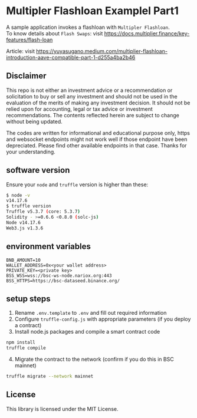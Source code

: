 # Multipler Flashloan Examplel Part1
 
A sample application invokes a flashloan with `Multipler Flashloan`.  
To know details about `Flash Swaps`: visit https://docs.multiplier.finance/key-features/flash-loan  
  
Article: visit https://yuyasugano.medium.com/multiplier-flashloan-introduction-aave-compatible-part-1-d255a4ba2b46  
  
## Disclaimer
This repo is not either an investment advice or a recommendation or solicitation to buy or sell any investment and should not be used in the evaluation of the merits of making any investment decision. It should not be relied upon for accounting, legal or tax advice or investment recommendations. The contents reflected herein are subject to change without being updated. 

The codes are written for informational and educational purpose only, https and websocket endpoints might not work well if those endpoint have been depreciated. Please find other available endpoints in that case. Thanks for your understanding.
  
## software version
 
Ensure your `node` and `truffle` version is higher than these:
```sh
$ node -v
v14.17.6
$ truffle version
Truffle v5.3.7 (core: 5.3.7)
Solidity - >=0.6.6 <0.8.0 (solc-js)
Node v14.17.6
Web3.js v1.3.6
```
   
## environment variables
 
```
BNB_AMOUNT=10
WALLET_ADDRESS=0x<your wallet address>
PRIVATE_KEY=<private key>
BSS_WSS=wss://bsc-ws-node.nariox.org:443
BSS_HTTPS=https://bsc-dataseed.binance.org/
```
   
## setup steps
  
1. Rename `.env.template` to `.env` and fill out required information
2. Configure `truffle-config.js` with appropriate parameters (if you deploy a contract)  
3. Install node.js packages and compile a smart contract code
```sh
npm install
truffle compile
```
4. Migrate the contract to the network (confirm if you do this in BSC mainnet)
```sh
truffle migrate --network mainnet
```
 
## License
 
This library is licensed under the MIT License. 
